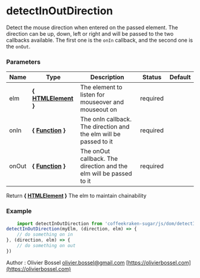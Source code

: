# detectInOutDirection

Detect the mouse direction when entered on the passed element. The direction can be up, down, left or right and will be passed to the two callbacks available.
The first one is the `onIn` callback, and the second one is the `onOut`.



### Parameters
Name  |  Type  |  Description  |  Status  |  Default
------------  |  ------------  |  ------------  |  ------------  |  ------------
elm  |  **{ [HTMLElement](https://developer.mozilla.org/fr/docs/Web/API/HTMLElement) }**  |  The element to listen for mouseover and mouseout on  |  required  |
onIn  |  **{ [Function](https://developer.mozilla.org/fr/docs/Web/JavaScript/Reference/Objets_globaux/Function) }**  |  The onIn callback. The direction and the elm will be passed to it  |  required  |
onOut  |  **{ [Function](https://developer.mozilla.org/fr/docs/Web/JavaScript/Reference/Objets_globaux/Function) }**  |  The onOut callback. The direction and the elm will be passed to it  |  required  |

Return **{ [HTMLElement](https://developer.mozilla.org/fr/docs/Web/API/HTMLElement) }** The elm to maintain chainability

### Example
```js
	import detectInOutDirection from 'coffeekraken-sugar/js/dom/detectInOutDirection'
detectInOutDirection(myElm, (direction, elm) => {
    // do something on in
}, (direction, elm) => {
    // do something on out
})
```
Author : Olivier Bossel [olivier.bossel@gmail.com](mailto:olivier.bossel@gmail.com) [https://olivierbossel.com](https://olivierbossel.com)